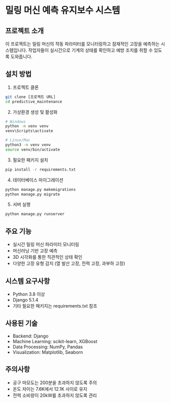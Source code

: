 # 밀링 머신 예측 유지보수 시스템

## 프로젝트 소개
이 프로젝트는 밀링 머신의 작동 파라미터를 모니터링하고 잠재적인 고장을 예측하는 시스템입니다. 작업자들이 실시간으로 기계의 상태를 확인하고 예방 조치를 취할 수 있도록 도와줍니다.

## 설치 방법

1. 프로젝트 클론
```bash
git clone [프로젝트 URL]
cd predictive_maintenance
```

2. 가상환경 생성 및 활성화
```bash
# Windows
python -m venv venv
venv\Scripts\activate

# Linux/Mac
python3 -m venv venv
source venv/bin/activate
```

3. 필요한 패키지 설치
```bash
pip install -r requirements.txt
```

4. 데이터베이스 마이그레이션
```bash
python manage.py makemigrations
python manage.py migrate
```

5. 서버 실행
```bash
python manage.py runserver
```

## 주요 기능
- 실시간 밀링 머신 파라미터 모니터링
- 머신러닝 기반 고장 예측
- 3D 시각화를 통한 직관적인 상태 확인
- 다양한 고장 유형 감지 (열 발산 고장, 전력 고장, 과부하 고장)

## 시스템 요구사항
- Python 3.8 이상
- Django 5.1.4
- 기타 필요한 패키지는 requirements.txt 참조

## 사용된 기술
- Backend: Django
- Machine Learning: scikit-learn, XGBoost
- Data Processing: NumPy, Pandas
- Visualization: Matplotlib, Seaborn

## 주의사항
- 공구 마모도는 200분을 초과하지 않도록 주의
- 온도 차이는 7.6K에서 12.1K 사이로 유지
- 전력 소비량이 20kW를 초과하지 않도록 관리